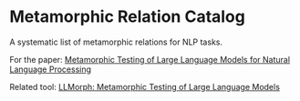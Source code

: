 # Metamorphic Relation Catalog

A systematic list of metamorphic relations for NLP tasks.

For the paper: [Metamorphic Testing of Large Language Models for Natural Language Processing](https://valerio-terragni.github.io/assets/pdf/cho-icsme-2025.pdf)

Related tool: [LLMorph: Metamorphic Testing of Large Language Models](https://github.com/steven-b-cho/llmorph)